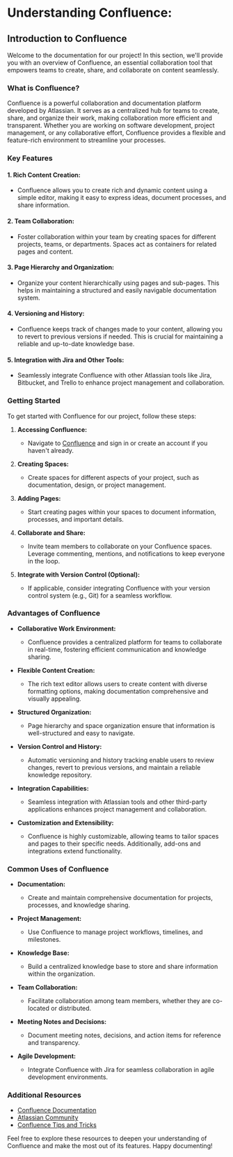 # Understanding Confluence:

## Introduction to Confluence

Welcome to the documentation for our project! In this section, we'll provide you with an overview of Confluence, an essential collaboration tool that empowers teams to create, share, and collaborate on content seamlessly.

### What is Confluence?

Confluence is a powerful collaboration and documentation platform developed by Atlassian. It serves as a centralized hub for teams to create, share, and organize their work, making collaboration more efficient and transparent. Whether you are working on software development, project management, or any collaborative effort, Confluence provides a flexible and feature-rich environment to streamline your processes.

### Key Features

#### 1. **Rich Content Creation:**
- Confluence allows you to create rich and dynamic content using a simple editor, making it easy to express ideas, document processes, and share information.

#### 2. **Team Collaboration:**
- Foster collaboration within your team by creating spaces for different projects, teams, or departments. Spaces act as containers for related pages and content.

#### 3. **Page Hierarchy and Organization:**
- Organize your content hierarchically using pages and sub-pages. This helps in maintaining a structured and easily navigable documentation system.

#### 4. **Versioning and History:**
- Confluence keeps track of changes made to your content, allowing you to revert to previous versions if needed. This is crucial for maintaining a reliable and up-to-date knowledge base.

#### 5. **Integration with Jira and Other Tools:**
- Seamlessly integrate Confluence with other Atlassian tools like Jira, Bitbucket, and Trello to enhance project management and collaboration.

### Getting Started

To get started with Confluence for our project, follow these steps:

1. **Accessing Confluence:**
    - Navigate to [Confluence](https://www.atlassian.com/software/confluence) and sign in or create an account if you haven't already.

2. **Creating Spaces:**
    - Create spaces for different aspects of your project, such as documentation, design, or project management.

3. **Adding Pages:**
    - Start creating pages within your spaces to document information, processes, and important details.

4. **Collaborate and Share:**
    - Invite team members to collaborate on your Confluence spaces. Leverage commenting, mentions, and notifications to keep everyone in the loop.

5. **Integrate with Version Control (Optional):**
    - If applicable, consider integrating Confluence with your version control system (e.g., Git) for a seamless workflow.

### Advantages of Confluence

- **Collaborative Work Environment:**
    - Confluence provides a centralized platform for teams to collaborate in real-time, fostering efficient communication and knowledge sharing.

- **Flexible Content Creation:**
    - The rich text editor allows users to create content with diverse formatting options, making documentation comprehensive and visually appealing.

- **Structured Organization:**
    - Page hierarchy and space organization ensure that information is well-structured and easy to navigate.

- **Version Control and History:**
    - Automatic versioning and history tracking enable users to review changes, revert to previous versions, and maintain a reliable knowledge repository.

- **Integration Capabilities:**
    - Seamless integration with Atlassian tools and other third-party applications enhances project management and collaboration.

- **Customization and Extensibility:**
    - Confluence is highly customizable, allowing teams to tailor spaces and pages to their specific needs. Additionally, add-ons and integrations extend functionality.

### Common Uses of Confluence

- **Documentation:**
    - Create and maintain comprehensive documentation for projects, processes, and knowledge sharing.

- **Project Management:**
    - Use Confluence to manage project workflows, timelines, and milestones.

- **Knowledge Base:**
    - Build a centralized knowledge base to store and share information within the organization.

- **Team Collaboration:**
    - Facilitate collaboration among team members, whether they are co-located or distributed.

- **Meeting Notes and Decisions:**
    - Document meeting notes, decisions, and action items for reference and transparency.

- **Agile Development:**
    - Integrate Confluence with Jira for seamless collaboration in agile development environments.

### Additional Resources

- [Confluence Documentation](https://confluence.atlassian.com/doc/confluence-documentation-135922.html)
- [Atlassian Community](https://community.atlassian.com/t5/Confluence/ct-p/confluence)
- [Confluence Tips and Tricks](https://confluence.atlassian.com/conf64/confluence-user-s-guide/confluence-tips-and-tricks)

Feel free to explore these resources to deepen your understanding of Confluence and make the most out of its features. Happy documenting!
